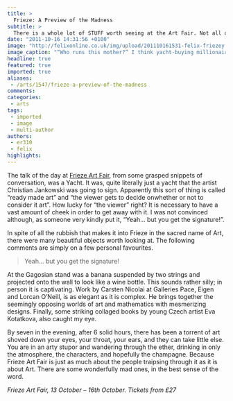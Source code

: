 ```yaml
---
title: >
  Frieze: A Preview of the Madness
subtitle: >
  There is a whole lot of STUFF worth seeing at the Art Fair. Not all of it is Art
date: "2011-10-16 14:31:56 +0100"
image: "http://felixonline.co.uk/img/upload/201110161531-felix-friezey.jpg"
image_caption: "“Who runs this mother?” I think yacht-buying millionaires might..."
headline: true
featured: true
imported: true
aliases:
 - /arts/1547/frieze-a-preview-of-the-madness
comments:
categories:
 - arts
tags:
 - imported
 - image
 - multi-author
authors:
 - er310
 - felix
highlights:
---
```


The talk of the day at [Frieze Art Fair](http://www.friezeartfair.com/), from some grasped snippets of conversation, was a Yacht. It was, quite literally just a yacht that the artist Christian Jankowski was going to sign. Apparently this sort of thing is called “ready made art” and “the viewer gets to decide onwhether or not to consider it art”. How lucky for “the viewer” right? It is necessary to have a vast amount of cheek in order to get away with it. I was not convinced although, as someone very kindly put it, “Yeah… but you get the signature!”.

In spite of all the rubbish that makes it into Frieze in the sacred name of Art, there were many beautiful objects worth looking at. The following comments are simply on a few personal favourites.

> Yeah... but you get the signature!

At the Gagosian stand was a banana suspended by two strings and projected onto the wall to look like a wine bottle. This sounds rather silly; in person it is captivating. Work by Carsten Nicolai at Galleries Pace, Eigen and Lorcan O’Neill, is as elegant as it is complex. He brings together the seemingly opposing worlds of art and mathematics with mesmerizing designs. Finally, some striking collaged books by young Czech artist Eva Kotatkova, also caught my eye.

By seven in the evening, after 6 solid hours, there has been a torrent of art shoved down your eyes, your throat, your ears, and they can take little else. You are in an arty stupor and wandering through the ether, drinking in only the atmosphere, the characters, and hopefully the champagne. Because Frieze Art Fair is just as much about the people traipsing through it as it is about Art. There are some wonderfully mad ones, in the best sense of the word.

_Frieze Art Fair, 13 October – 16th October. Tickets from £27_
